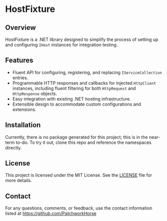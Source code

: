 # HostFixture

## Overview
HostFixture is a .NET library designed to simplify the process of setting up and configuring `IHost` instances for integration testing. 

## Features 
- Fluent API for configuring, registering, and replacing `IServiceCollection` entries.
- Programmable HTTP responses and callbacks for injected `HttpClient` instances, including fluent filtering for both `HttpRequest` and `HttpResponse` objects. 
- Easy integration with existing .NET hosting infrastructure.
- Extensible design to accommodate custom configurations and extensions.

## Installation 
Currently, there is no package generated for this project; this is in the near-term to-do. To try it out, clone this repo and reference the namespaces directly.



## License
This project is licensed under the MIT License. See the [LICENSE](LICENSE) file for more details.

## Contact
For any questions, comments, or feedback, use the contact information listed at https://github.com/PatchworkHorse